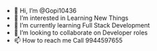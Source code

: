 - 👋 Hi, I’m @Gopi10436
- 👀 I’m interested in Learning New Things
- 🌱 I’m currently learning Full Stack Development
- 💞️ I’m looking to collaborate on Developer roles
- 📫 How to reach me Call 9944597655

<!---
Gopi10436/Gopi10436 is a ✨ special ✨ repository because its `README.md` (this file) appears on your GitHub profile.
You can click the Preview link to take a look at your changes.
--->

